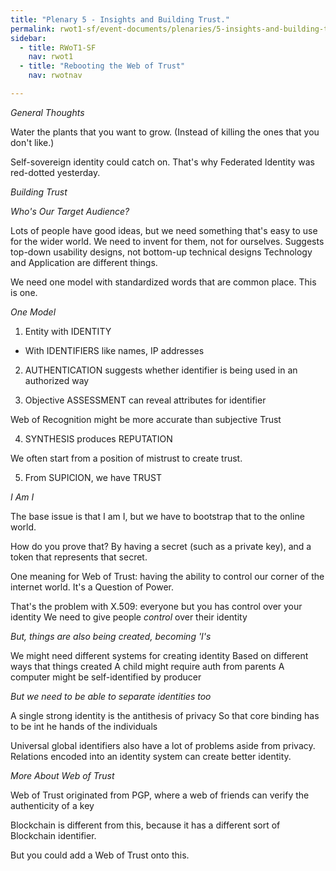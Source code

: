 ```yaml
---
title: "Plenary 5 - Insights and Building Trust."
permalink: rwot1-sf/event-documents/plenaries/5-insights-and-building-trust/
sidebar:
  - title: RWoT1-SF
    nav: rwot1
  - title: "Rebooting the Web of Trust"
    nav: rwotnav

---
```


*General Thoughts*

Water the plants that you want to grow.
(Instead of killing the ones that you don't like.)

Self-sovereign identity could catch on.
That's why Federated Identity was red-dotted yesterday.

*Building Trust*

_Who's Our Target Audience?_

Lots of people have good ideas, but we need something that's easy to use for the wider world.
We need to invent for them, not for ourselves.
Suggests top-down usability designs, not bottom-up technical designs
Technology and Application are different things.

We need one model with standardized words that are common place. This is one.

_One Model_

1. Entity with IDENTITY
- With IDENTIFIERS like names, IP addresses

2. AUTHENTICATION suggests whether identifier is being used in an authorized way

3. Objective ASSESSMENT can reveal attributes for identifier

Web of Recognition might be more accurate than subjective Trust

4. SYNTHESIS produces REPUTATION

We often start from a position of mistrust to create trust.

5. From SUPICION, we have TRUST

_I Am I_

The base issue is that I am I, but we have to bootstrap that to the online world.

How do you prove that? By having a secret (such as a private key), and a token that represents that secret.

One meaning for Web of Trust: having the ability to control our corner of the internet world.
It's a Question of Power.

That's the problem with X.509: everyone but you has control over your identity
We need to give people _control_ over their identity

_But, things are also being created, becoming 'I's_

We might need different systems for creating identity
Based on different ways that things created
A child might require auth from parents
A computer might be self-identified by producer

_But we need to be able to separate identities too_

A single strong identity is the antithesis of privacy
So that core binding has to be int he hands of the individuals

Universal global identifiers also have a lot of problems aside from privacy. 
Relations encoded into an identity system can create better identity.

_More About Web of Trust_

Web of Trust originated from PGP, where a web of friends can verify the authenticity of a key

Blockchain is different from this, because it has a different sort of Blockchain identifier.

But you could add a Web of Trust onto this.
